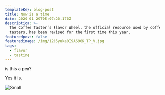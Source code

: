 ```yaml
---
templateKey: blog-post
title: Now is a time
date: 2020-01-29T05:07:28.178Z
description: >-
  The Coffee Taster’s Flavor Wheel, the official resource used by coffee
  tasters, has been revised for the first time this year.
featuredpost: false
featuredimage: /img/1205yuka0I9A6906_TP_V.jpg
tags:
  - flavor
  - tasting
---
```

is this a pen?

Yes it is.



![Small](/img/mamechi1110006_TP_V.jpg "Small")
